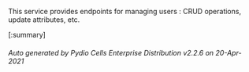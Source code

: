 






This service provides endpoints for managing users : CRUD operations, update attributes, etc.

[:summary]

###### Auto generated by Pydio Cells Enterprise Distribution v2.2.6 on 20-Apr-2021

